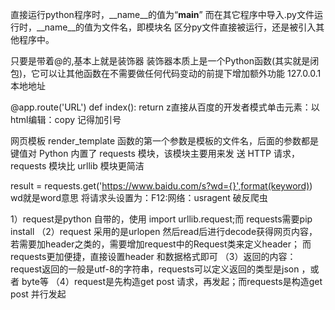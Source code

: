 直接运行python程序时，__name__的值为“__main__”
而在其它程序中导入.py文件运行时，__name__的值为文件名，即模块名
区分py文件直接被运行，还是被引入其他程序中。

只要是带着@的,基本上就是装饰器
 装饰器本质上是一个Python函数(其实就是闭包)，它可以让其他函数在不需要做任何代码变动的前提下增加额外功能
 127.0.0.1 本地地址

 @app.route('URL')
def index():
    return <body class="cos-pc   open-homepage-tts s-manhattan-index" ssr="n" style="">
z直接从百度的开发者模式单击元素：以html编辑：copy 记得加引号

网页模板 render_template 函数的第一个参数是模板的文件名，后面的参数都是键值对
Python 内置了 requests 模块，该模块主要用来发 送 HTTP 请求，requests 模块比 urllib 模块更简洁

result = requests.get('https://www.baidu.com/s?wd={}',format(keyword)) wd就是word意思
将请求头设置为：F12:网络：usragent    破反爬虫

1）request是python 自带的，使用 import urllib.request;而 requests需要pip install
（2）request 采用的是urlopen 然后read后进行decode获得网页内容，若需要加header之类的，需要增加request中的Request类来定义header；
而requests更加便捷，直接设置header 和数据格式即可
（3）返回的内容：request返回的一般是utf-8的字符串，requests可以定义返回的类型是json ，或者 byte等
（4）request是先构造get post 请求，再发起；而requests是构造get post 并行发起

